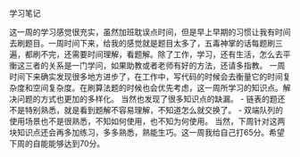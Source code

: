 学习笔记

这一周的学习感觉很充实，虽然加班耽误点时间，但是早上早期的习惯让我有时间去刷题目。一周时间下来，给我的感觉就是题目太多了，五毒神掌的话每题刷三遍，都刷不完，还需要时间理解，看题解。除了工作，学习，还有生活，怎么去平衡这三者的关系是一门学问，如果助教或者老师有好的方法，还请多指教。
一周时间下来确实发现很多地方进步了，在工作中，写代码的时候会去衡量它的时间复杂度和空间复杂度。在刷算法题的时候也会优先考虑，这一周所学习的知识点。解决问题的方式也更加的多样化。
当然也发现了很多知识点的缺漏。
    - 链表的题还不是特别熟悉，就是看到题解不容易理解，不知道怎么就交换了。
    - 双端队列的使用场景也不是很熟悉，不知如何使用，也不知为何使用。
当然，下周针对这两块知识点还会再多加练习，多多熟悉，熟能生巧。这一周我给自己打65分。希望下周的自能能够达到70分。